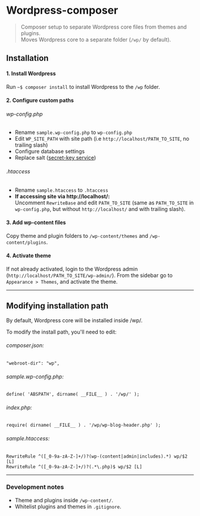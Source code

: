 # Wordpress-composer

> Composer setup to separate Wordpress core files from themes and plugins.<br>
> Moves Wordpress core to a separate folder (`/wp/` by default).

## Installation

#### 1. Install Wordpress
Run `~$ composer install` to install Wordpress to the `/wp` folder.

#### 2. Configure custom paths

###### wp-config.php
- Rename `sample.wp-config.php` to `wp-config.php`
- Edit `WP_SITE_PATH` with site path (i.e `http://localhost/PATH_TO_SITE`, no trailing slash)
- Configure database settings
- Replace salt ([secret-key service](https://api.wordpress.org/secret-key/1.1/salt/))

###### .htaccess
- Rename `sample.htaccess` to `.htaccess`
- **If accessing site via http://localhost/:** <br> Uncomment `RewriteBase` and edit `PATH_TO_SITE` (same as `PATH_TO_SITE` in `wp-config.php`, but without `http://localhost/` and with trailing slash).

#### 3. Add wp-content files

Copy theme and plugin folders to `/wp-content/themes` and `/wp-content/plugins`.

#### 4. Activate theme

If not already activated, login to the Wordpress admin (`http://localhost/PATH_TO_SITE/wp-admin/`). From the sidebar go to `Appearance > Themes`, and activate the theme.

---

## Modifying installation path

By default, Wordpress core will be installed inside /wp/.

To modify the install path, you'll need to edit:

###### composer.json:
`"webroot-dir": "wp",`
###### sample.wp-config.php:
`define( 'ABSPATH', dirname( __FILE__ ) . '/wp/' );`
###### index.php:
`require( dirname( __FILE__ ) . '/wp/wp-blog-header.php' );`
###### sample.htaccess:
`RewriteRule ^([_0-9a-zA-Z-]+/)?(wp-(content|admin|includes).*) wp/$2 [L]`<br>
`RewriteRule ^([_0-9a-zA-Z-]+/)?(.*\.php)$ wp/$2 [L]`

---

### Development notes

- Theme and plugins inside `/wp-content/`.
- Whitelist plugins and themes in `.gitignore`.
